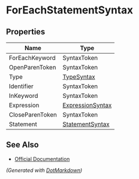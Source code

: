 # ForEachStatementSyntax

## Properties

| Name            | Type                                    |
| --------------- | --------------------------------------- |
| ForEachKeyword  | SyntaxToken                             |
| OpenParenToken  | SyntaxToken                             |
| Type            | [TypeSyntax](TypeSyntax.md)             |
| Identifier      | SyntaxToken                             |
| InKeyword       | SyntaxToken                             |
| Expression      | [ExpressionSyntax](ExpressionSyntax.md) |
| CloseParenToken | SyntaxToken                             |
| Statement       | [StatementSyntax](StatementSyntax.md)   |

## See Also

* [Official Documentation](https://docs.microsoft.com/en-us/dotnet/api/microsoft.codeanalysis.csharp.syntax.foreachstatementsyntax)


*\(Generated with [DotMarkdown](http://github.com/JosefPihrt/DotMarkdown)\)*